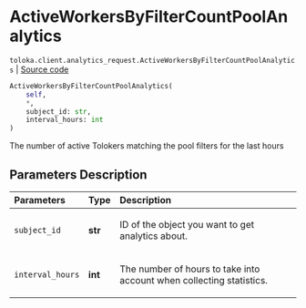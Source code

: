 # ActiveWorkersByFilterCountPoolAnalytics
`toloka.client.analytics_request.ActiveWorkersByFilterCountPoolAnalytics` | [Source code](https://github.com/Toloka/toloka-kit/blob/v1.0.2/src/client/analytics_request.py#L147)

```python
ActiveWorkersByFilterCountPoolAnalytics(
    self,
    *,
    subject_id: str,
    interval_hours: int
)
```

The number of active Tolokers matching the pool filters for the last hours

## Parameters Description

| Parameters | Type | Description |
| :----------| :----| :-----------|
`subject_id`|**str**|<p>ID of the object you want to get analytics about.</p>
`interval_hours`|**int**|<p>The number of hours to take into account when collecting statistics.</p>
